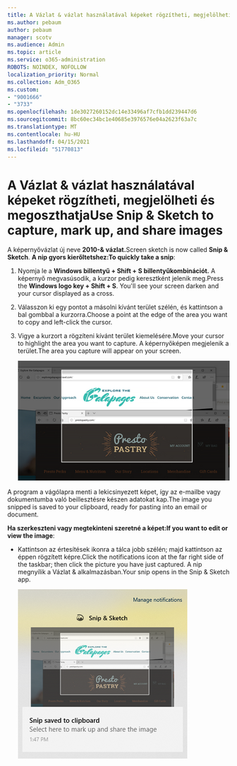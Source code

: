 ```yaml
---
title: A Vázlat & vázlat használatával képeket rögzítheti, megjelölheti és megoszthatja
ms.author: pebaum
author: pebaum
manager: scotv
ms.audience: Admin
ms.topic: article
ms.service: o365-administration
ROBOTS: NOINDEX, NOFOLLOW
localization_priority: Normal
ms.collection: Adm_O365
ms.custom:
- "9001666"
- "3733"
ms.openlocfilehash: 1de3027260152dc14e33496af7cfb1dd239447d6
ms.sourcegitcommit: 8bc60ec34bc1e40685e3976576e04a2623f63a7c
ms.translationtype: MT
ms.contentlocale: hu-HU
ms.lasthandoff: 04/15/2021
ms.locfileid: "51770813"
---
```

# <a name="use-snip--sketch-to-capture-mark-up-and-share-images"></a><span data-ttu-id="5ca19-102">A Vázlat & vázlat használatával képeket rögzítheti, megjelölheti és megoszthatja</span><span class="sxs-lookup"><span data-stu-id="5ca19-102">Use Snip & Sketch to capture, mark up, and share images</span></span>

<span data-ttu-id="5ca19-103">A képernyővázlat új neve **2010-& vázlat.**</span><span class="sxs-lookup"><span data-stu-id="5ca19-103">Screen sketch is now called **Snip & Sketch**.</span></span> <span data-ttu-id="5ca19-104">**A nip gyors kierőltetshez:**</span><span class="sxs-lookup"><span data-stu-id="5ca19-104">**To quickly take a snip**:</span></span>

1. <span data-ttu-id="5ca19-105">Nyomja le a **Windows billentyű + Shift + S billentyűkombinációt.** A képernyő megvasúsodik, a kurzor pedig keresztként jelenik meg.</span><span class="sxs-lookup"><span data-stu-id="5ca19-105">Press the **Windows logo key + Shift + S**. You'll see your screen darken and your cursor displayed as a cross.</span></span> 

2. <span data-ttu-id="5ca19-106">Válasszon ki egy pontot a másolni kívánt terület szélén, és kattintson a bal gombbal a kurzorra.</span><span class="sxs-lookup"><span data-stu-id="5ca19-106">Choose a point at the edge of the area you want to copy and left-click the cursor.</span></span> 

3. <span data-ttu-id="5ca19-107">Vigye a kurzort a rögzíteni kívánt terület kiemelésére.</span><span class="sxs-lookup"><span data-stu-id="5ca19-107">Move your cursor to highlight the area you want to capture.</span></span> <span data-ttu-id="5ca19-108">A képernyőképen megjelenik a terület.</span><span class="sxs-lookup"><span data-stu-id="5ca19-108">The area you capture will appear on your screen.</span></span>

   ![image of highlighted selection](media/snipone.png)

<span data-ttu-id="5ca19-110">A program a vágólapra menti a lekicsinyezett képet, így az e-mailbe vagy dokumentumba való beillesztésre készen adatokat kap.</span><span class="sxs-lookup"><span data-stu-id="5ca19-110">The image you snipped is saved to your clipboard, ready for pasting into an email or document.</span></span> 

<span data-ttu-id="5ca19-111">**Ha szerkeszteni vagy megtekinteni szeretné a képet:**</span><span class="sxs-lookup"><span data-stu-id="5ca19-111">**If you want to edit or view the image**:</span></span> 

- <span data-ttu-id="5ca19-112">Kattintson az értesítések ikonra a tálca jobb szélén; majd kattintson az éppen rögzített képre.</span><span class="sxs-lookup"><span data-stu-id="5ca19-112">Click the notifications icon at the far right side of the taskbar; then click the picture you have just captured.</span></span> <span data-ttu-id="5ca19-113">A nip megnyílik a Vázlat & alkalmazásban.</span><span class="sxs-lookup"><span data-stu-id="5ca19-113">Your snip opens in the Snip & Sketch app.</span></span>

   ![Kép képrészletes alkalmazásban megjelenítve](media/sniptwo.png)
